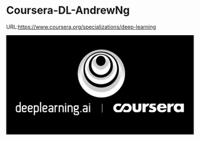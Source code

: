 # Coursera-DL-AndrewNg
URL:https://www.coursera.org/specializations/deep-learning

<div align=center><img src="https://github.com/Kiiiiii123/Coursera-DL-AndrewNg/blob/master/imgs/deeplearning.png"/></div>
